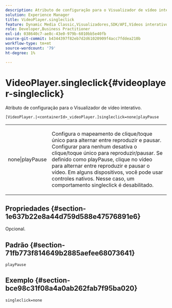 ```yaml
---
description: Atributo de configuração para o Visualizador de vídeo interativo.
solution: Experience Manager
title: VideoPlayer.singleclick
feature: Dynamic Media Classic,Visualizadores,SDK/API,Vídeos interativos
role: Developer,Business Practitioner
exl-id: 038640c7-ae8c-43e0-979b-6010bb5e40fb
source-git-commit: b4344397f82eb7d2d61020909f4acc7fddea210b
workflow-type: tm+mt
source-wordcount: '79'
ht-degree: 1%

---
```


# VideoPlayer.singleclick{#videoplayer-singleclick}

Atributo de configuração para o Visualizador de vídeo interativo.

`[VideoPlayer.|<containerId>_videoPlayer.]singleclick=none|playPause`

<table id="table_441553CD34C94A58A9D7CBF772DEDDB6"> 
 <tbody> 
  <tr> 
   <td colname="col1"> <p> <span class="codeph"> none|playPause</span> </p> </td> 
   <td colname="col2"> <p> Configura o mapeamento de clique/toque único para alternar entre reproduzir e pausar. Configurar para <span class="codeph"> nenhum</span> desativa o clique/toque único para reproduzir/pausar. Se definido como <span class="codeph"> playPause</span>, clique no vídeo para alternar entre reproduzir e pausar o vídeo. Em alguns dispositivos, você pode usar controles nativos. Nesse caso, um comportamento <span class="codeph"> singleclick</span> é desabilitado. </p> </td> 
  </tr> 
 </tbody> 
</table>

## Propriedades {#section-1e637b22e8a44d759d588e47576891e6}

Opcional.

## Padrão {#section-71fb773f814649b2885aefee68073641}

`playPause`

## Exemplo {#section-bce98c31f08a4a0ab262fab7f95ba020}

```
singleclick=none
```
